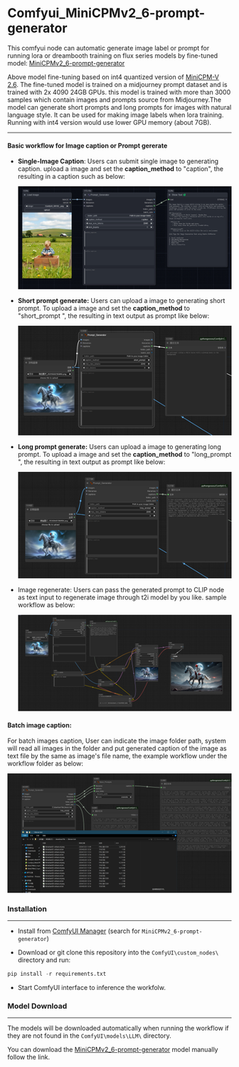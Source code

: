 # Comfyui_MiniCPMv2_6-prompt-generator
This comfyui node can automatic generate image label or prompt for running lora or dreambooth training on flux series models by fine-tuned model: [MiniCPMv2_6-prompt-generator](https://huggingface.co/pzc163/MiniCPMv2_6-prompt-generator)

Above model fine-tuning based on int4 quantized version of [MiniCPM-V 2.6](https://huggingface.co/openbmb/MiniCPM-V-2_6). The fine-tuned model is trained on a midjourney prompt dataset and is trained with 2x 4090 24GB GPUs. this model is trained with more than 3000 samples which contain images and prompts source from Midjourney.The model can generate short prompts and long prompts for images with natural language style. It can be used for making image labels when lora training. Running with int4 version would use lower GPU memory (about 7GB).

------

#### Basic workflow for Image caption or Prompt gererate

- **Single-Image Caption**: Users can submit single image to generating caption. upload a image and set the **caption_method** to  "caption", the resulting in a caption such as below:

  ![single image caption](assets/single_image_caption.jpg)

  

- **Short prompt generate:** Users can upload a image to generating short prompt. To upload a image and set the **caption_method** to  "short_prompt ", the resulting in text output as prompt like below:

  ![short_prompt](assets/short_prompt.png)

- **Long prompt generate:** Users can upload a image to generating long prompt. To upload a image and set the **caption_method** to  "long_prompt ", the resulting in text output as prompt like below:

  ![long_prompt](assets/long_prompt.png)

- Image regenerate: Users can pass the generated prompt to CLIP node as text input to regenerate image through t2i model by you like. sample workflow as below:

  ![Image regenerate](assets/prompt_to_regenerate_image.png)



#### Batch image caption:

 For batch images caption, User can indicate the image folder path, system will read all images in the folder and put generated caption of the image as text file by the same as image's file name, the example workflow under the workflow folder as below:

![Batch image caption](assets/batch_captions.png)



### Installation

------

- Install from [ComfyUI Manager](https://github.com/ltdrdata/ComfyUI-Manager) (search for `MiniCPMv2_6-prompt-generator`)

- Download or git clone this repository into the `ComfyUI\custom_nodes\` directory and run:

```python
pip install -r requirements.txt
```

- Start ComfyUI interface to inference the workfolw.

  

### Model Download

------

The models will be downloaded automatically when running the workflow if they are not found in the `ComfyUI\models\LLM\` directory.

You can download the [MiniCPMv2_6-prompt-generator](https://huggingface.co/pzc163/MiniCPMv2_6-prompt-generator) model manually follow the link.
